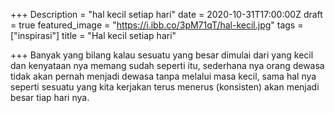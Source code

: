 +++
Description = "hal kecil setiap hari"
date = 2020-10-31T17:00:00Z
draft = true
featured_image = "https://i.ibb.co/3pM71qT/hal-kecil.jpg"
tags = ["inspirasi"]
title = "Hal kecil setiap hari"

+++
Banyak yang bilang kalau sesuatu yang besar dimulai dari yang kecil dan kenyataan nya memang sudah seperti itu, sederhana nya orang dewasa tidak akan pernah menjadi dewasa tanpa melalui masa kecil, sama hal nya seperti sesuatu yang kita kerjakan terus menerus (konsisten) akan menjadi besar tiap hari nya.